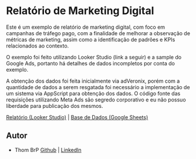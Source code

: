 # Relatório de Marketing Digital

Este é um exemplo de relatório de marketing digital, com foco em campanhas de tráfego pago, com a finalidade de melhorar a observação de métricas de marketing, assim como a identificação de padrões e KPIs relacionados ao contexto.

O exemplo foi feito utilizando Looker Studio (link a seguir) e a sample do Google Ads, portanto há detalhes de dados incompletos por conta do exemplo.

A obtenção dos dados foi feita inicialmente via adVeronix, porém com a quantidade de dados a serem resgatada foi necessário a implementação de um sistema via AppScript para obtenção dos dados. O código fonte das requisições utilizando Meta Ads são segredo corporativo e eu não possuo liberdade para publicação dos mesmos.

[Relatório (Looker Studio)](https://lookerstudio.google.com/reporting/394409ee-bfb0-4154-a00c-cb4f201c944b) | 
[Base de Dados (Google Sheets)](https://docs.google.com/spreadsheets/d/1I5CEeXIrWusShPGKVxynh9_4R4JXZ1210PWhZX5I_6o/edit?usp=sharing)


## Autor

- Thom BrP
[Github](https://github.com/ThomBrP) | 
[LinkedIn](https://www.linkedin.com/in/thomasbrp/)
